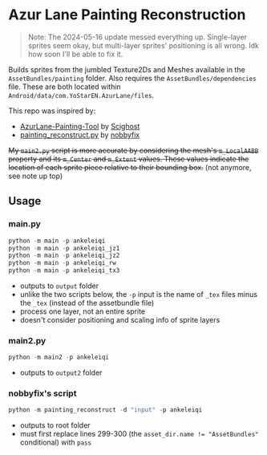 # Azur Lane Painting Reconstruction

> Note: The 2024-05-16 update messed everything up. Single-layer sprites seem okay, but multi-layer sprites' positioning is all wrong. Idk how soon I'll be able to fix it.

Builds sprites from the jumbled Texture2Ds and Meshes available in the `AssetBundles/painting` folder. Also requires the `AssetBundles/dependencies` file. These are both located within `Android/data/com.YoStarEN.AzurLane/files`.

This repo was inspired by:

* [AzurLane-Painting-Tool](https://github.com/Scighost/AzurLane-Painting-Tool/blob/6d6301257a558d9dbde4a65e4cf25650fca797c8/AzurLane-Painting-Tool/PaintingInfo.cs#L260) by [Scighost](https://github.com/Scighost)
* [painting_reconstruct.py](https://gist.github.com/nobbyfix/fb535462acc897ab1f39e5e9981e4645) by [nobbyfix](https://github.com/nobbyfix)

~~My `main2.py` script is more accurate by considering the mesh's `m_LocalAABB` property and its `m_Center` and `m_Extent` values. These values indicate the location of each sprite piece relative to their bounding box.~~ (not anymore, see note up top)

## Usage

### main.py

```py
python -m main -p ankeleiqi
python -m main -p ankeleiqi_jz1
python -m main -p ankeleiqi_jz2
python -m main -p ankeleiqi_rw
python -m main -p ankeleiqi_tx3
```

* outputs to `output` folder
* unlike the two scripts below, the `-p` input is the name of `_tex` files minus the `_tex` (instead of the assetbundle file)
* process one layer, not an entire sprite
* doesn't consider positioning and scaling info of sprite layers

### main2.py

```py
python -m main2 -p ankeleiqi
```

* outputs to `output2` folder

### nobbyfix's script

```py
python -m painting_reconstruct -d "input" -p ankeleiqi
```

* outputs to root folder
* must first replace lines 299-300 (the `asset_dir.name != "AssetBundles"` conditional) with `pass`